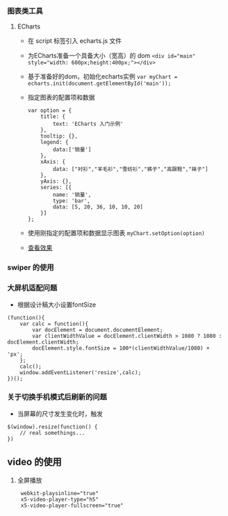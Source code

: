 ### 图表类工具
1. ECharts
    - 在 script 标签引入 echarts.js 文件
    - 为ECharts准备一个具备大小（宽高）的 dom `<div id="main" style="width: 600px;height:400px;"></div>`
    - 基于准备好的dom，初始化echarts实例 `var myChart = echarts.init(document.getElementById('main'));`
    - 指定图表的配置项和数据
    
        ```
        var option = {
            title: {
                text: 'ECharts 入门示例'
            },
            tooltip: {},
            legend: {
                data:['销量']
            },
            xAxis: {
                data: ["衬衫","羊毛衫","雪纺衫","裤子","高跟鞋","袜子"]
            },
            yAxis: {},
            series: [{
                name: '销量',
                type: 'bar',
                data: [5, 20, 36, 10, 10, 20]
            }]
        };
        ```
    - 使用刚指定的配置项和数据显示图表 `myChart.setOption(option)`
    - [查看效果](http://www.echartsjs.com/gallery/editor.html?c=doc-example/getting-started)

### swiper 的使用

### 大屏机适配问题
- 根据设计稿大小设置fontSize

```
(function(){
    var calc = function(){
        var docElement = document.documentElement;
        var clientWidthValue = docElement.clientWidth > 1080 ? 1080 : docElement.clientWidth;
        docElement.style.fontSize = 100*(clientWidthValue/1080) + 'px';
    };
    calc();
    window.addEventListener('resize',calc);
})();
```

### 关于切换手机模式后刷新的问题
- 当屏幕的尺寸发生变化时，触发

```
$(window).resize(function() {
    // real somethings...
})
```

## video 的使用
1. 全屏播放
    
    ```
     webkit-playsinline="true"
     x5-video-player-type="h5"
     x5-video-player-fullscreen="true"
    ```

